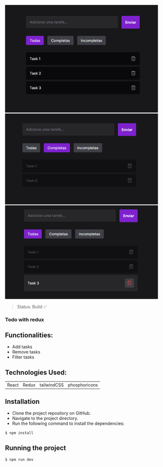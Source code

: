 <center><img src=".\src\assets\Screenshot_1.png"></center>
<center><img src=".\src\assets\Screenshot_2.png"></center>
<center><img src=".\src\assets\Screenshot_3.png"></center>

> Status: Build ✅

### Todo with redux

## Functionalities:
 * Add tasks
 * Remove tasks
 * Filter tasks
  
## Technologies Used:

<table>
  <tr>
    <td>React</td>
    <td>Redux</td>
    <td>tailwindCSS</td>
    <td>phosphoricons</td>
  </tr>
</table>

## Installation
  * Clone the project repository on GitHub.
  * Navigate to the project directory.
  * Run the following command to install the dependencies:

```
$ npm install
```

## Running the project
```
$ npm run dev
```
